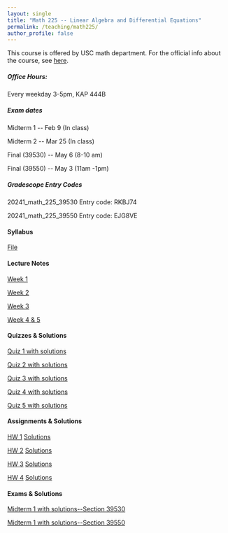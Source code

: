 ```yaml
---
layout: single
title: "Math 225 -- Linear Algebra and Differential Equations"
permalink: /teaching/math225/
author_profile: false
---
```


This course is offered by USC math department. For the official info about the course, see [here](https://dornsife.usc.edu/mathematics/math-225-linear-algebra-and-linear-differential-equations/).

##### Office Hours: 
Every weekday 3-5pm, KAP 444B

##### Exam dates
Midterm 1 -- Feb 9 (In class)

Midterm 2 -- Mar 25 (In class)

Final (39530) -- May 6 (8-10 am)

Final (39550) -- May 3 (11am -1pm)

##### Gradescope Entry Codes

20241_math_225_39530 Entry code: RKBJ74

20241_math_225_39550 Entry code: EJG8VE

#### Syllabus

[File](https://elifuskuplu.github.io/files/syllabus.pdf)

#### Lecture Notes

[Week 1](https://elifuskuplu.github.io/files/Week1.pdf)

[Week 2](https://elifuskuplu.github.io/files/Week2.pdf)

[Week 3](https://elifuskuplu.github.io/files/Week3.pdf)

[Week 4 & 5](https://elifuskuplu.github.io/files/Week4.pdf)

#### Quizzes & Solutions

[Quiz 1 with solutions](https://elifuskuplu.github.io/files/Quiz1_afternoon_session.pdf)

[Quiz 2 with solutions](https://elifuskuplu.github.io/files/Quiz2_morning_session.pdf)

[Quiz 3 with solutions](https://elifuskuplu.github.io/files/Quiz3_morning_session.pdf)

[Quiz 4 with solutions](https://elifuskuplu.github.io/files/Quiz4_morning_session.pdf)

[Quiz 5 with solutions](https://elifuskuplu.github.io/files/Quiz5_morning_session.pdf)

#### Assignments & Solutions

[HW 1](https://elifuskuplu.github.io/files/HW1_and_study_sheet.pdf) [Solutions](https://elifuskuplu.github.io/files/HW1_solutions.pdf)

[HW 2](https://elifuskuplu.github.io/files/HW2_and_study_sheet.pdf) [Solutions](https://elifuskuplu.github.io/files/HW2_solutions.pdf)

[HW 3](https://elifuskuplu.github.io/files/HW3_and_study_sheet.pdf) [Solutions](https://elifuskuplu.github.io/files/HW3_solutions.pdf)

[HW 4](https://elifuskuplu.github.io/files/HW4_and_study_sheet.pdf) [Solutions](https://elifuskuplu.github.io/files/HW4_solutions.pdf)


#### Exams & Solutions

[Midterm 1 with solutions--Section 39530](https://elifuskuplu.github.io/files/225Sp24m1-sol.pdf)

[Midterm 1 with solutions--Section 39550](https://elifuskuplu.github.io/files/225Sp24m1-version2-sol.pdf)
